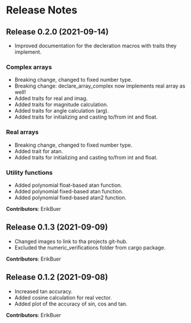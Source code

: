 # Release Notes

## Release 0.2.0 (2021-09-14)

- Improved documentation for the decleration macros with traits they implement.

### Complex arrays

- Breaking change, changed to fixed number type.
- Breaking change: declare_array_complex now implements real array as well!
- Added traits for real and imag.
- Added traits for magnitude calculation.
- Added traits for angle calculation (arg).
- Added traits for initializing and casting to/from int and float.

### Real arrays

- Breaking change, changed to fixed number type.
- Added trait for atan.
- Added traits for initializing and casting to/from int and float.

### Utility functions

- Added polynomial float-based atan function.
- Added polynomial fixed-based atan function.
- Added polynomial fixed-based atan2 function.

**Contributors**: ErikBuer

## Release 0.1.3 (2021-09-09)

- Changed images to link to tha projects git-hub.
- Excluded the numeric_verifications folder from cargo package.

**Contributors**: ErikBuer

## Release 0.1.2 (2021-09-08)

- Increased tan accuracy.
- Added cosine calculation for real vector.
- Added plot of the accuracy of sin, cos and tan.

**Contributors**: ErikBuer
